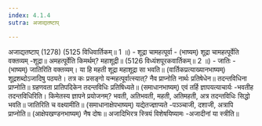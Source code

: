 ```yaml
---
index: 4.1.4
sutra: अजाद्यतष्टाप्

---
```

 अजाद्यतष्टाप् (1278) (5125 विधिवार्तिकम्॥ 1 ॥) - शूद्रा चामहत्पूर्वा - (भाष्यम्) शूद्रा चामहत्पूर्वेति वक्तव्यम् -शूद्रा॥ अमहत्पूर्वेति किमर्थम्? महाशूद्री॥ (5126 विध्यंशपूरकवार्तिकम्॥ 2 ॥) - जातिः - (भाष्यम्) जातिरिति वक्तव्यम्। या हि महती शूद्रा महाशूद्रा सा भवति॥ (वार्तिकप्रत्याख्यानभाष्यम्) शूद्रशब्दोऽजादिषु पठ्यते। तत्र कः प्रसङ्गो यन्महत्पूर्वात्स्यात्? नैव प्राप्नोति नार्थः प्रतिषेधेन॥ तदन्तविधिना प्राप्नोति॥ ग्रहणवता प्रातिपदिकेन तदन्तविधिः प्रतिषिध्यते॥ (समाधानभाष्यम्) एवं तर्हि ज्ञापयत्याचार्यः -भवतीह तदन्तविधिरिति। किमेतस्य ज्ञापने प्रयोजनम्? भवती, अतिभवती, महती, अतिमहती, अत्र तदन्तविधिः सिद्धो भवति॥ जातिरिति च वक्ष्यामीति॥ (समाधानाक्षेपभाष्यम्) यद्येतज्ज्ञाप्यते -पञ्ञ्चाजी, दशाजी, अत्रापि प्राप्नोति॥ (आक्षेपखण्डनभाष्यम्) नैष दोषः॥ अजादिभिरत्र स्त्रियं विशेषयिष्यामः -अजादीनां या स्त्रीति॥ 
